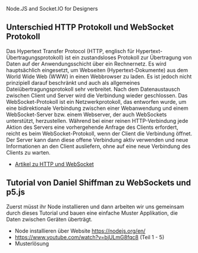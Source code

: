 Node.JS and Socket.IO for Designers
## Unterschied HTTP Protokoll und WebSocket Protokoll
Das Hypertext Transfer Protocol (HTTP, englisch für Hypertext-Übertragungsprotokoll) ist ein zustandsloses Protokoll zur Übertragung von Daten auf der Anwendungsschicht über ein Rechnernetz. Es wird hauptsächlich eingesetzt, um Webseiten (Hypertext-Dokumente) aus dem World Wide Web (WWW) in einen Webbrowser zu laden. Es ist jedoch nicht prinzipiell darauf beschränkt und auch als allgemeines Dateiübertragungsprotokoll sehr verbreitet. 
Nach dem Datenaustausch zwischen Client und Server wird die Verbindung wieder geschlossen. 
Das WebSocket-Protokoll ist ein Netzwerkprotokoll, das entworfen wurde, um eine bidirektionale Verbindung zwischen einer Webanwendung und einem WebSocket-Server bzw. einem Webserver, der auch WebSockets unterstützt, herzustellen. Während bei einer reinen HTTP-Verbindung jede Aktion des Servers eine vorhergehende Anfrage des Clients erfordert, reicht es beim WebSocket-Protokoll, wenn der Client die Verbindung öffnet. Der Server kann dann diese offene Verbindung aktiv verwenden und neue Informationen an den Client ausliefern, ohne auf eine neue Verbindung des Clients zu warten. 
* [Artikel zu HTTP und WebSocket](https://www.ionos.de/digitalguide/websites/web-entwicklung/was-ist-websocket/)

## Tutorial von Daniel Shiffman zu WebSockets und p5.js
Zuerst müsst ihr Node installieren und dann arbeiten wir uns gemeinsam durch dieses Tutorial und bauen eine einfache Muster Applikation, die Daten zwischen Geräten überträgt.
* Node installieren über Website https://nodejs.org/en/
* https://www.youtube.com/watch?v=bjULmG8fqc8 (Teil 1 - 5)
* Musterlösung
